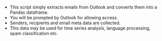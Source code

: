 - This script simply extracts emails from Outlook and converts them into a Pandas dataframe.
- You will be prompted by Outlook for allowing access.
- Senders, recipients and email meta data are collected.
- This data may be used for time series analysis, language processing, spam classification etc.
